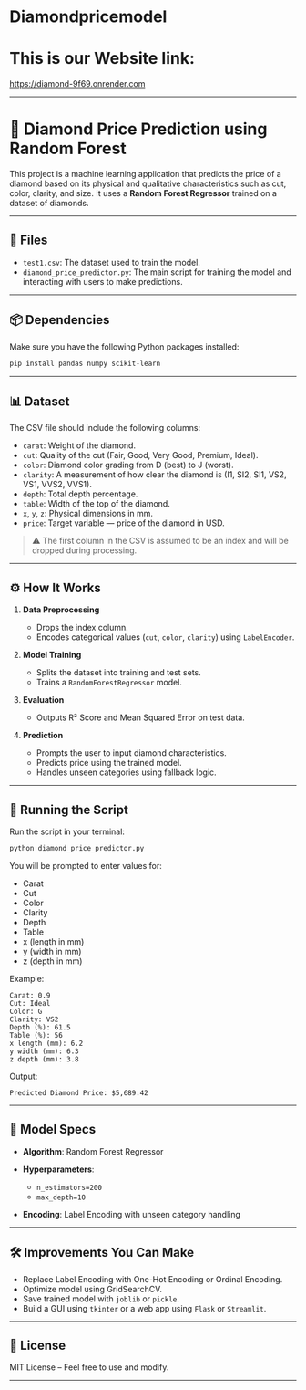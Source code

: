 # Diamondpricemodel

# This is our Website link:
https://diamond-9f69.onrender.com

---

# 💎 Diamond Price Prediction using Random Forest

This project is a machine learning application that predicts the price of a diamond based on its physical and qualitative characteristics such as cut, color, clarity, and size. It uses a **Random Forest Regressor** trained on a dataset of diamonds.

---

## 📁 Files

* `test1.csv`: The dataset used to train the model.
* `diamond_price_predictor.py`: The main script for training the model and interacting with users to make predictions.

---

## 📦 Dependencies

Make sure you have the following Python packages installed:

```bash
pip install pandas numpy scikit-learn
```

---

## 📊 Dataset

The CSV file should include the following columns:

* `carat`: Weight of the diamond.
* `cut`: Quality of the cut (Fair, Good, Very Good, Premium, Ideal).
* `color`: Diamond color grading from D (best) to J (worst).
* `clarity`: A measurement of how clear the diamond is (I1, SI2, SI1, VS2, VS1, VVS2, VVS1).
* `depth`: Total depth percentage.
* `table`: Width of the top of the diamond.
* `x`, `y`, `z`: Physical dimensions in mm.
* `price`: Target variable — price of the diamond in USD.

> ⚠️ The first column in the CSV is assumed to be an index and will be dropped during processing.

---

## ⚙️ How It Works

1. **Data Preprocessing**

   * Drops the index column.
   * Encodes categorical values (`cut`, `color`, `clarity`) using `LabelEncoder`.

2. **Model Training**

   * Splits the dataset into training and test sets.
   * Trains a `RandomForestRegressor` model.

3. **Evaluation**

   * Outputs R² Score and Mean Squared Error on test data.

4. **Prediction**

   * Prompts the user to input diamond characteristics.
   * Predicts price using the trained model.
   * Handles unseen categories using fallback logic.

---

## 🚀 Running the Script

Run the script in your terminal:

```bash
python diamond_price_predictor.py
```

You will be prompted to enter values for:

* Carat
* Cut
* Color
* Clarity
* Depth
* Table
* x (length in mm)
* y (width in mm)
* z (depth in mm)

Example:

```
Carat: 0.9
Cut: Ideal
Color: G
Clarity: VS2
Depth (%): 61.5
Table (%): 56
x length (mm): 6.2
y width (mm): 6.3
z depth (mm): 3.8
```

Output:

```
Predicted Diamond Price: $5,689.42
```

---

## 🧠 Model Specs

* **Algorithm**: Random Forest Regressor
* **Hyperparameters**:

  * `n_estimators=200`
  * `max_depth=10`
* **Encoding**: Label Encoding with unseen category handling

---

## 🛠 Improvements You Can Make

* Replace Label Encoding with One-Hot Encoding or Ordinal Encoding.
* Optimize model using GridSearchCV.
* Save trained model with `joblib` or `pickle`.
* Build a GUI using `tkinter` or a web app using `Flask` or `Streamlit`.

---

## 📜 License

MIT License – Feel free to use and modify.

---
